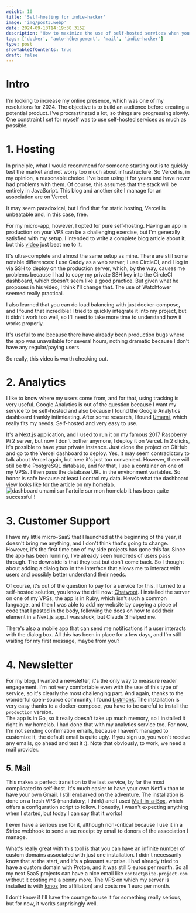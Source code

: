 ```yaml
---
weight: 10
title: 'Self-hosting for indie-hacker'
image: 'img/post3.webp'
date: 2024-09-13T14:19:38.315Z
description: "How to maximize the use of self-hosted services when you're an indie hacker"
tags: ['docker', 'auto-hébergement', 'mail', 'indie-hacker']
type: post
showTableOfContents: true
draft: false
---
```


# Intro

I'm looking to increase my online presence, which was one of my resolutions for 2024. The objective is to build an audience before creating a potential product.
I've procrastinated a lot, so things are progressing slowly. One constraint I set for myself was to use self-hosted services as much as possible.

# 1. Hosting

In principle, what I would recommend for someone starting out is to quickly test the market and not worry too much about infrastructure. So Vercel is, in my opinion, a reasonable choice. I've been using it for years and have never had problems with them. Of course, this assumes that the stack will be entirely in JavaScript.
This blog and another site I manage for an association are on Vercel.

It may seem paradoxical, but I find that for static hosting, Vercel is unbeatable and, in this case, free.

For my micro-app, however, I opted for pure self-hosting. Having an app in production on your VPS can be a challenging exercise, but I'm generally satisfied with my setup. I intended to write a complete blog article about it, but this [video](https://www.youtube.com/watch?v=F-9KWQByeU0&) just beat me to it.

It's ultra-complete and almost the same setup as mine. There are still some notable differences: I use Caddy as a web server, I use CircleCI, and I log in via SSH to deploy on the production server, which, by the way, causes me problems because I had to copy my private SSH key into the CircleCI dashboard, which doesn't seem like a good practice. But given what he proposes in his video, I think I'll change that. The use of Watchtower seemed really practical.

I also learned that you can do load balancing with just docker-compose, and I found that incredible! I tried to quickly integrate it into my project, but it didn't work too well, so I'll need to take more time to understand how it works properly.

It's useful to me because there have already been production bugs where the app was unavailable for several hours, nothing dramatic because I don't have any regular/paying users.

So really, this video is worth checking out.

# 2. Analytics

I like to know where my users come from, and for that, using tracking is very useful. Google Analytics is out of the question because I want my service to be self-hosted and also because I found the Google Analytics dashboard frankly intimidating. After some research, I found [Umami](https://github.com/umami-software/umami), which really fits my needs. Self-hosted and very easy to use.

It's a Next.js application, and I used to run it on my famous 2017 Raspberry Pi 2 server, but now I don't bother anymore, I deploy it on Vercel. In 2 clicks, it's possible to have your private instance. Just clone the project on GitHub and go to the Vercel dashboard to deploy.
Yes, it may seem contradictory to talk about Vercel again, but here it's just too convenient. However, there will still be the PostgreSQL database, and for that, I use a container on one of my VPSs. I then pass the database URL in the environment variables. So honor is safe because at least I control my data.
Here's what the dashboard view looks like for the article on my [homelab](https://elimbi.com/posts/my-homelab/).
![dashboard umami sur l'artcile sur mon homelab](/img/dashboard-homelab.png)
It has been quite successful !

# 3. Customer Support

I have my little micro-SaaS that I launched at the beginning of the year, it doesn't bring me anything, and I don't think that's going to change. However, it's the first time one of my side projects has gone this far. Since the app has been running, I've already seen hundreds of users pass through. The downside is that they test but don't come back. So I thought about adding a dialog box in the interface that allows me to interact with users and possibly better understand their needs.

Of course, it's out of the question to pay for a service for this. I turned to a self-hosted solution, you know the drill now: [Chatwoot](https://github.com/chatwoot/chatwoot). I installed the server on one of my VPSs, the app is in Ruby, which isn't such a common language, and then I was able to add my website by copying a piece of code that I pasted in the body, following the docs on how to add their element in a Next.js app. I was stuck, but Claude 3 helped me.

There's also a mobile app that can send me notifications if a user interacts with the dialog box.
All this has been in place for a few days, and I'm still waiting for my first message, maybe from you?

# 4. Newsletter

For my blog, I wanted a newsletter, it's the only way to measure reader engagement. I'm not very comfortable even with the use of this type of service, so it's clearly the most challenging part. And again, thanks to the wonderful open-source community, I found [Listmonk](https://github.com/knadh/listmonk). The installation is very easy thanks to a docker-compose,
you have to be careful to install the `production` version.  
The app is in Go, so it really doesn't take up much memory, so I installed it right in my homelab. I had done that with my analytics service too.
For now, I'm not sending confirmation emails, because I haven't managed to customize it, the default email is quite ugly.
If you sign up, you won't receive any emails, go ahead and test it :).
Note that obviously, to work, we need a mail provider.

## 5. Mail

This makes a perfect transition to the last service, by far the most complicated to self-host. It's much easier to have your own Netflix than to have your own Gmail.
I still embarked on the adventure. The installation is done on a fresh VPS (mandatory, I think) and I used [Mail-in-a-Box](https://mailinabox.email), which offers a configuration script to follow. Honestly, I wasn't expecting anything when I started, but today I can say that it works!

I even have a serious use for it, although non-critical because I use it in a Stripe webhook to send a tax receipt by email to donors of the association I manage.

What's really great with this tool is that you can have an infinite number of custom domains associated with just one installation. I didn't necessarily know that at the start, and it's a pleasant surprise. I had already tried to have a custom domain with Proton, and it was still 5 euros per month. So all my next SaaS projects can have a nice email like `contact@site-project.com` without it costing me a penny more. The VPS on which my server is installed is with [Ionos](https://www.ionos.fr/) (no affiliation) and costs me 1 euro per month.

I don't know if I'll have the courage to use it for something really serious, but for now, it works surprisingly well.
